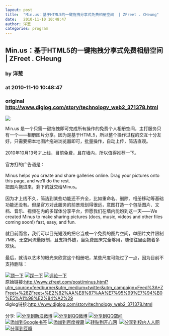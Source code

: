 ```yaml
---
layout: post
title:  "Min.us：基于HTML5的一键拖拽分享式免费相册空间  | ZFreet . CHeung"
date:   2010-11-10 10:48:47
author: 洋葱
categories: program
---
```


## Min.us：基于HTML5的一键拖拽分享式免费相册空间  | ZFreet . CHeung
### by 洋葱
### at 2010-11-10 10:48:47
### original <http://www.diglog.com/story/technology_web2_371378.html>

<p><a href="http://www.diglog.com/story/technology_web2_371378.html"><img border="0" src="http://img.diglog.com/img/2010/11/middle_adb263959f9f400f81a6622ccc4f9d5e.jpg"></a></p>Min.us 是一个只需一键拖拽即可完成所有操作的免费个人相册空间，主打服务只有一个——相册图片分享。因为是基于HTML5，所以整个操作过程的交互十分友好，只需要把本地图片拖进浏览器即可，批量操作，自动上传，简洁直观。<br><br>2010年10月13号才上线，目前免费，且在墙内，所以值得推荐一下。<br><br>官方打的广告语是：<br><br>Minus helps you create and share galleries online. Drag your pictures onto this page, and we’ll do the rest.<br>把图片拖进来，剩下的就交给Minus。<br><br>因为才上线不久，简洁到某些功能还不齐全，比如重命名、删除、相册移动等基础功能还没有。但是官方对此服务的前景规划得很远，意图打造一个包括图片、文档、音乐、视频在内的多媒体分享平台，但愿我们在墙内能盼到这一天——We created Minus to make sharing pictures (docs, music, videos and other files coming soon!) fast, easy, and fun.<br><br>就目前而言，我们可以目光短浅的把它当成一个免费的图片空间，单图片文件限制7MB，无空间流量限制，且支持外链，当免费图床完全够用，随便往里面拖着多欢快。<br><br>最后，就请以艺术的眼光来欣赏这个相册吧，某些尺度可能过了一点，因为目前不支持删除：<br><br><a href="http://www.diglog.com/digremote.aspx?id=371378&amp;category=technology_web2&amp;act=dig&amp;title=Min.us%ef%bc%9a%e5%9f%ba%e4%ba%8eHTML5%e7%9a%84%e4%b8%80%e9%94%ae%e6%8b%96%e6%8b%bd%e5%88%86%e4%ba%ab%e5%bc%8f%e5%85%8d%e8%b4%b9%e7%9b%b8%e5%86%8c%e7%a9%ba%e9%97%b4++%7c+ZFreet+.+CHeung&amp;guid=f2796456-681e-477d-9aa1-bf93f3be58ad"><img border="0" alt="顶一下" title="顶一下" src="http://img.diglog.com/images/digbutton/dig4.gif"></a> <a href="http://www.diglog.com/digremote.aspx?id=371378&amp;category=technology_web2&amp;act=bury&amp;title=Min.us%ef%bc%9a%e5%9f%ba%e4%ba%8eHTML5%e7%9a%84%e4%b8%80%e9%94%ae%e6%8b%96%e6%8b%bd%e5%88%86%e4%ba%ab%e5%bc%8f%e5%85%8d%e8%b4%b9%e7%9b%b8%e5%86%8c%e7%a9%ba%e9%97%b4++%7c+ZFreet+.+CHeung&amp;guid=c2b8de71-0cfa-4351-a88e-d73a0961112c"><img border="0" alt="踩一下" title="踩一下" src="http://img.diglog.com/images/digbutton/bury4.gif"></a> <a href="http://www.diglog.com/story/technology_web2_371378.html#comment"><img border="0" alt="评论一下" title="评论一下" src="http://img.diglog.com/images/digbutton/comment4.gif"></a> <br>原始链接:<a href="http://www.diglog.com/toolbar.aspx?id=371378&amp;category=technology_web2&amp;title=Min.us%ef%bc%9a%e5%9f%ba%e4%ba%8eHTML5%e7%9a%84%e4%b8%80%e9%94%ae%e6%8b%96%e6%8b%bd%e5%88%86%e4%ba%ab%e5%bc%8f%e5%85%8d%e8%b4%b9%e7%9b%b8%e5%86%8c%e7%a9%ba%e9%97%b4++%7c+ZFreet+.+CHeung&amp;url=http%3a%2f%2fwww.zfreet.com%2fpost%2fminus.html%3futm_source%3dfeedburner%26utm_medium%3dtwitter%26utm_campaign%3dFeed%253A%2bZFreet%2b%2528ZFreet%2b%25E2%2582%25AA%25E8%2587%25AA%25E7%2595%2599%25E7%2594%25B0%25E5%25A1%2598%25E2%2584%25A2%2529">http://www.zfreet.com/post/minus.html?utm_source=feedburner&amp;utm_medium=twitter&amp;utm_campaign=Feed%3A+ZFreet+%28ZFreet+%E2%82%AA%E8%87%AA%E7%95%99%E7%94%B0%E5%A1%98%E2%84%A2%29</a><br>diglog链接:<a href="http://www.diglog.com/story/technology_web2_371378.html">http://www.diglog.com/story/technology_web2_371378.html</a> <br><br>分享: <a href="http://v.t.sina.com.cn/share/share.php?url=http%3a%2f%2fwww.diglog.com%2fstory%2ftechnology_web2_371378.html&amp;title=Min.us%ef%bc%9a%e5%9f%ba%e4%ba%8eHTML5%e7%9a%84%e4%b8%80%e9%94%ae%e6%8b%96%e6%8b%bd%e5%88%86%e4%ba%ab%e5%bc%8f%e5%85%8d%e8%b4%b9%e7%9b%b8%e5%86%8c%e7%a9%ba%e9%97%b4++%7c+ZFreet+.+CHeung"><img src="http://tjs.sjs.sinajs.cn/t3/style/images/toolbar/s_org.gif" border="0" title="分享到新浪微博" alt="分享到新浪微博"></a> <a href="http://v.t.qq.com/share/share.php?title=Min.us%ef%bc%9a%e5%9f%ba%e4%ba%8eHTML5%e7%9a%84%e4%b8%80%e9%94%ae%e6%8b%96%e6%8b%bd%e5%88%86%e4%ba%ab%e5%bc%8f%e5%85%8d%e8%b4%b9%e7%9b%b8%e5%86%8c%e7%a9%ba%e9%97%b4++%7c+ZFreet+.+CHeung&amp;url=http%3a%2f%2fwww.diglog.com%2fstory%2ftechnology_web2_371378.html&amp;source=&amp;site=&amp;pic="><img src="http://img.diglog.com/images/shareto/tqq.gif" border="0" alt="分享到QQ微博" title="分享到QQ微博"></a> <a href="http://sns.qzone.qq.com/cgi-bin/qzshare/cgi_qzshare_onekey?url=http%3a%2f%2fwww.diglog.com%2fstory%2ftechnology_web2_371378.html"><img border="0" src="http://img.diglog.com/images/shareto/ico_Qzone.gif" title="分享到QQ空间"></a> <a href="http://www.google.com/bookmarks/mark?op=edit&amp;output=popup&amp;bkmk=http%3a%2f%2fwww.diglog.com%2fstory%2ftechnology_web2_371378.html&amp;title=Min.us%ef%bc%9a%e5%9f%ba%e4%ba%8eHTML5%e7%9a%84%e4%b8%80%e9%94%ae%e6%8b%96%e6%8b%bd%e5%88%86%e4%ba%ab%e5%bc%8f%e5%85%8d%e8%b4%b9%e7%9b%b8%e5%86%8c%e7%a9%ba%e9%97%b4++%7c+ZFreet+.+CHeung"><img src="http://img.diglog.com/images/shareto/google.gif" alt="添加到Google书签" border="0" title="添加到Google书签"></a> <a href="http://cang.baidu.com/do/add?it=Min.us%ef%bc%9a%e5%9f%ba%e4%ba%8eHTML5%e7%9a%84%e4%b8%80%e9%94%ae%e6%8b%96%e6%8b%bd%e5%88%86%e4%ba%ab%e5%bc%8f%e5%85%8d%e8%b4%b9%e7%9b%b8%e5%86%8c%e7%a9%ba%e9%97%b4++%7c+ZFreet+.+CHeung&amp;iu=http%3a%2f%2fwww.diglog.com%2fstory%2ftechnology_web2_371378.html&amp;fr=ien#nw=1"><img alt="添加到百度搜藏" src="http://cang.baidu.com/-/remote/fav1.jpg" border="0" title="添加到百度搜藏"></a> <a href="http://www.kaixin001.com/~repaste/repaste.php?rurl=http%3a%2f%2fwww.diglog.com%2fstory%2ftechnology_web2_371378.html&amp;rtitle=Min.us%ef%bc%9a%e5%9f%ba%e4%ba%8eHTML5%e7%9a%84%e4%b8%80%e9%94%ae%e6%8b%96%e6%8b%bd%e5%88%86%e4%ba%ab%e5%bc%8f%e5%85%8d%e8%b4%b9%e7%9b%b8%e5%86%8c%e7%a9%ba%e9%97%b4++%7c+ZFreet+.+CHeung&amp;rcontent="><img src="http://img.diglog.com/images/shareto/kaixin001.gif" alt="转贴到开心网" border="0" title="转贴到开心网"></a>  <a href="http://share.xiaonei.com/share/buttonshare.do?link=http%3a%2f%2fwww.diglog.com%2fstory%2ftechnology_web2_371378.html&amp;title=Min.us%ef%bc%9a%e5%9f%ba%e4%ba%8eHTML5%e7%9a%84%e4%b8%80%e9%94%ae%e6%8b%96%e6%8b%bd%e5%88%86%e4%ba%ab%e5%bc%8f%e5%85%8d%e8%b4%b9%e7%9b%b8%e5%86%8c%e7%a9%ba%e9%97%b4++%7c+ZFreet+.+CHeung"><img src="http://img.diglog.com/images/shareto/renren.gif" alt="分享到校内人人网" border="0" title="分享到校内人人网"></a> <a href="http://www.douban.com/recommend/?url=http%3a%2f%2fwww.diglog.com%2fstory%2ftechnology_web2_371378.html&amp;title=Min.us%ef%bc%9a%e5%9f%ba%e4%ba%8eHTML5%e7%9a%84%e4%b8%80%e9%94%ae%e6%8b%96%e6%8b%bd%e5%88%86%e4%ba%ab%e5%bc%8f%e5%85%8d%e8%b4%b9%e7%9b%b8%e5%86%8c%e7%a9%ba%e9%97%b4++%7c+ZFreet+.+CHeung"><img src="http://img.diglog.com/images/subfeed/douban.gif" alt="分享到豆瓣" border="0" title="分享到豆瓣"></a>